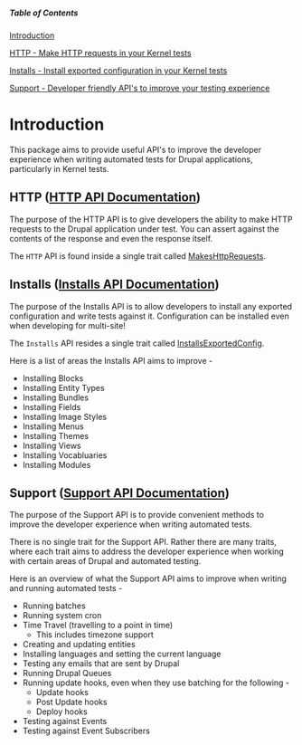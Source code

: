 ##### Table of Contents
[Introduction](#introduction)

[HTTP - Make HTTP requests in your Kernel tests](#http)

[Installs - Install exported configuration in your Kernel tests](#installs)

[Support - Developer friendly API's to improve your testing experience](#support)

# Introduction
This package aims to provide useful API's to improve the developer experience when writing automated tests for Drupal applications, particularly in Kernel tests.

## HTTP ([HTTP API Documentation](./documentation/readme_http.md))
The purpose of the HTTP API is to give developers the ability to make HTTP requests to the Drupal application under test. You can assert against the contents of the response and even the response itself.

The `HTTP` API is found inside a single trait called [MakesHttpRequests](./tests/src/Traits/Http/MakesHttpRequests.php).

## Installs ([Installs API Documentation](./documentation/readme_installs.md))
The purpose of the Installs API is to allow developers to install any exported configuration and write tests against it. Configuration can be installed even when developing for multi-site!

The `Installs` API resides a single trait called [InstallsExportedConfig](./tests/src/Traits/Installs/InstallsExportedConfig.php).

Here is a list of areas the Installs API aims to improve -
- Installing Blocks
- Installing Entity Types
- Installing Bundles
- Installing Fields
- Installing Image Styles
- Installing Menus
- Installing Themes
- Installing Views
- Installing Vocabluaries
- Installing Modules

## Support ([Support API Documentation](./documentation/readme_support.md))
The purpose of the Support API is to provide convenient methods to improve the developer experience when writing automated tests.

There is no single trait for the Support API. Rather there are many traits, where each trait aims to address the developer experience when working with certain areas of Drupal and automated testing.

Here is an overview of what the Support API aims to improve when writing and running automated tests -
- Running batches
- Running system cron
- Time Travel (travelling to a point in time)
  - This includes timezone support
- Creating and updating entities
- Installing languages and setting the current language
- Testing any emails that are sent by Drupal
- Running Drupal Queues
- Running update hooks, even when they use batching for the following -
  - Update hooks
  - Post Update hooks
  - Deploy hooks
- Testing against Events
- Testing against Event Subscribers
